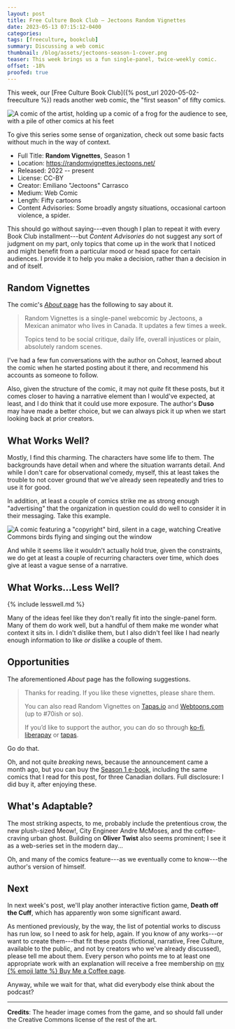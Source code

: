 ```yaml
---
layout: post
title: Free Culture Book Club — Jectoons Random Vignettes
date: 2023-05-13 07:15:12-0400
categories:
tags: [freeculture, bookclub]
summary: Discussing a web comic
thumbnail: /blog/assets/jectoons-season-1-cover.png
teaser: This week brings us a fun single-panel, twice-weekly comic.
offset: -18%
proofed: true
---
```


This week, our [Free Culture Book Club]({% post_url 2020-05-02-freeculture %}) reads another web comic, the "first season" of fifty comics.

![A comic of the artist, holding up a comic of a frog for the audience to see, with a pile of other comics at his feet](/blog/assets/jectoons-season-1-cover.png "It seems like a bad sign that I want to read the comic about the foot, especially as the lead character of a series...")

To give this series some sense of organization, check out some basic facts without much in the way of context.

 * Full Title:  **Random Vignettes**, Season 1
 * Location:  <https://randomvignettes.jectoons.net/>
 * Released:  2022 -- present
 * License:  CC-BY
 * Creator:  Emiliano "Jectoons" Carrasco
 * Medium:  Web Comic
 * Length:  Fifty cartoons
 * Content Advisories:  Some broadly angsty situations, occasional cartoon violence, a spider.

This should go without saying---even though I plan to repeat it with every Book Club installment---but *Content Advisories* do not suggest any sort of judgment on my part, only topics that come up in the work that I noticed and might benefit from a particular mood or head space for certain audiences.  I provide it to help you make a decision, rather than a decision in and of itself.

## Random Vignettes

The comic's [*About* page](https://randomvignettes.jectoons.net/about/) has the following to say about it.

 > Random Vignettes is a single-panel webcomic by Jectoons, a Mexican animator who lives in Canada. It updates a few times a week.
 >
 > Topics tend to be social critique, daily life, overall injustices or plain, absolutely random scenes.

I've had a few fun conversations with the author on Cohost, learned about the comic when he started posting about it there, and recommend his accounts as someone to follow.

Also, given the structure of the comic, it may not *quite* fit these posts, but it comes closer to having a narrative element than I would've expected, at least, and I do think that it could use more exposure.  The author's **Duso** may have made a better choice, but we can always pick it up when we start looking back at prior creators.

## What Works Well?

Mostly, I find this charming.  The characters have some life to them.  The backgrounds have detail when and where the situation warrants detail.  And while I don't care for observational comedy, myself, this at least takes the trouble to not cover ground that we've already seen repeatedly and tries to use it for good.

In addition, at least a couple of comics strike me as strong enough "advertising" that the organization in question could do well to consider it in their messaging.  Take this example.

![A comic featuring a "copyright" bird, silent in a cage, watching Creative Commons birds flying and singing out the window](/blog/assets/random-vignettes-18-768x768.png "I don't want to group this with Maya Angelou, mind you, but a motivated student could probably pull a PhD thesis out of why this caged bird does NOT sing...")

And while it seems like it wouldn't actually hold true, given the constraints, we do get at least a couple of recurring characters over time, which does give at least a vague sense of a narrative.

## What Works...Less Well?

{% include lesswell.md %}

Many of the ideas feel like they don't really fit into the single-panel form.  Many of them do work well, but a handful of them make me wonder what context it sits in.  I didn't dislike them, but I also didn't feel like I had nearly enough information to like *or* dislike a couple of them.

## Opportunities

The aforementioned *About* page has the following suggestions.

 > Thanks for reading. If you like these vignettes, please share them.
 >
 > You can also read Random Vignettes on [Tapas.io](http://tapas.io/series/Random-vignettes) and [Webtoons.com](https://www.webtoons.com/en/challenge/random-vignettes/list?title_no=798079) (up to #70ish or so).
 >
 > If you’d like to support the author, you can do so through [ko-fi](https://ko-fi.com/jectoons), [liberapay](https://en.liberapay.com/jectoons/) or [tapas](https://tapas.io/series/Random-vignettes).

Go do that.

Oh, and not quite *breaking* news, because the announcement came a month ago, but you can buy the [Season 1 e-book](https://ko-fi.com/s/67fe2c4d2e), including the same comics that I read for this post, for three Canadian dollars.  Full disclosure:  I did buy it, after enjoying these.

## What's Adaptable?

The most striking aspects, to me, probably include the pretentious crow, the new plush-sized Meow!, City Engineer Andre McMoses, and the coffee-craving urban ghost.  Building on **Oliver Twist** also seems prominent; I see it as a web-series set in the modern day...

Oh, and many of the comics feature---as we eventually come to know---the author's version of himself.

## Next

In next week's post, we'll play another interactive fiction game, **Death off the Cuff**, which has apparently won some significant award.

As mentioned previously, by the way, the list of potential works to discuss has run low, so I need to ask for help, again.  If you know of any works---or want to create them---that fit these posts (fictional, narrative, Free Culture, available to the public, and not by creators who we've already discussed), please tell me about them.  Every person who points me to at least one appropriate work with an explanation will receive a free membership on [my {% emoji latte %} Buy Me a Coffee page](https://buymeacoffee.com/jcolag).

Anyway, while we wait for that, what did everybody else think about the podcast?

* * *

**Credits**:  The header image comes from the game, and so should fall under the Creative Commons license of the rest of the art.
